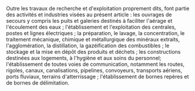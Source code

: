 Outre les travaux de recherche et d'exploitation
proprement dits, font partie des activités et industries visées au
présent article :
les ouvrages de secours y compris les puits et galeries destinés à
faciliter l'aérage et l'écoulement des eaux ;
l'établissement et l'exploitation des centrales, postes et lignes
électriques ;
la préparation, le lavage, la concentration, le traitement mécanique,
chimique et métallurgique des minéraux extraits, l'agglomération, la
distillation, la gazéification des combustibles ;
le stockage et la mise en dépôt des produits et déchets ;
les constructions destinées aux logements, à l'hygiène et aux soins du
personnel;
l'établissement de toutes voies de communication, notamment les
routes, rigoles, canaux, canalisations, pipelines, convoyeurs,
transports aériens, ports fluviaux, terrains d'atterrissage ;
l'établissement de bornes repères et de bornes de délimitation.